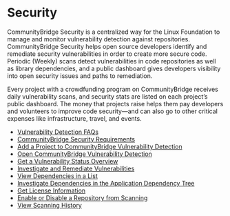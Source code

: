 # Security

CommunityBridge Security is a centralized way for the Linux Foundation to manage and monitor vulnerability detection against repositories. CommunityBridge Security helps open source developers identify and remediate security vulnerabilities in order to create more secure code. Periodic \(Weekly\) scans detect vulnerabilities in code repositories as well as library dependencies, and a public dashboard gives developers visibility into open security issues and paths to remediation.

Every project with a crowdfunding program on CommunityBridge receives daily vulnerability scans, and security stats are listed on each project’s public dashboard. The money that projects raise helps them pay developers and volunteers to improve code security—and can also go to other critical expenses like infrastructure, travel, and events. 

* [Vulnerability Detection FAQs](vulnerability-detection-faqs.md)
* [CommunityBridge Security Requirements](communitybridge-security-requirements/)
* [Add a Project to CommunityBridge Vulnerability Detection](add-a-project-to-communitybridge-vulnerability-detection/)
* [Open CommunityBridge Vulnerability Detection](open-communitybridge-vulnerability-detection.md)
* [Get a Vulnerability Status Overview](get-a-vulnerability-status-overview.md)
* [Investigate and Remediate Vulnerabilities](investigate-and-remediate-vulnerabilities.md)
* [View Dependencies in a List](view-dependencies-in-a-list.md)
* [Investigate Dependencies in the Application Dependency Tree](investigate-dependencies-in-the-application-dependency-tree.md)
* [Get License Information](get-license-information.md)
* [Enable or Disable a Repository from Scanning](enable-or-disable-a-repository-from-scanning.md)
* [View Scanning History](view-scanning-history.md)

